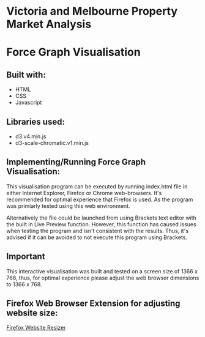 # Victoria and Melbourne Property Market Analysis

# Force Graph Visualisation

## Built with: 
- HTML
- CSS
- Javascript

## Libraries used:
- d3.v4.min.js
- d3-scale-chromatic.v1.min.js

## Implementing/Running Force Graph Visualisation: 
This visualisation program can be executed by running index.html file in either Internet Explorer, Firefox or Chrome web-browsers. It's recommended for optimal experience that Firefox is used. As the program was primiarly tested using this web environment. 


Alternatively the file could be launched from using Brackets text editor with the built in Live Preview function. However, this function has caused issues when testing the program and isn't consistent with the results. Thus, it's advised if it can be avoided to not execute this program using Brackets.

## Important 
This interactive visualisation was built and tested on a screen size of 1366 x 768, thus, for optimal experience please adjust the web browser dimensions to 1366 x 768. 

## Firefox Web Browser Extension for adjusting website size: 
[Firefox Website Resizer](https://addons.mozilla.org/en-US/firefox/addon/window-resizer-webextension/)
